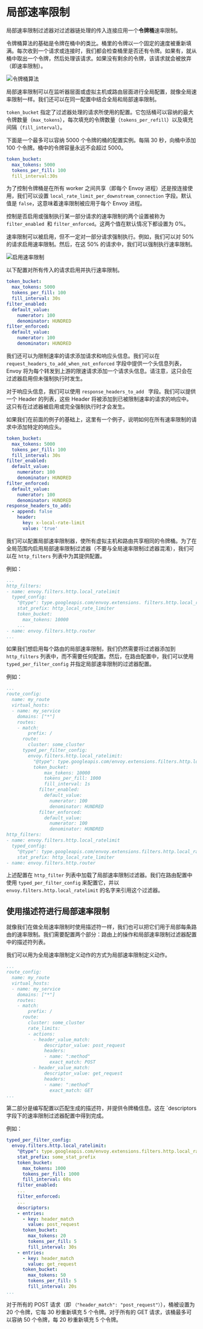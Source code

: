 # 局部速率限制

局部速率限制过滤器对过滤器链处理的传入连接应用一个**令牌桶**速率限制。

令牌桶算法的基础是令牌在桶中的类比。桶里的令牌以一个固定的速度被重新填满。每次收到一个请求或连接时，我们都会检查桶里是否还有令牌。如果有，就从桶中取出一个令牌，然后处理该请求。如果没有剩余的令牌，该请求就会被放弃（即速率限制）。

![令牌桶算法](../images/008i3skNly1gz9ku76k2uj31ha0u0763.jpg)

局部速率限制可以在监听器层面或虚拟主机或路由层面进行全局配置，就像全局速率限制一样。我们还可以在同一配置中结合全局和局部速率限制。

`token_bucket` 指定了过滤器处理的请求所使用的配置。它包括桶可以容纳的最大令牌数量（`max_tokens`），每次填充的令牌数量（`tokens_per_refill`）以及填充间隔（`fill_interval`）。

下面是一个最多可以容纳 5000 个令牌的桶的配置实例。每隔 30 秒，向桶中添加 100 个令牌。桶中的令牌容量永远不会超过 5000。

```yaml
token_bucket:
  max_tokens: 5000
  tokens_per_fill: 100
  fill_interval:30s
```

为了控制令牌桶是在所有 worker 之间共享（即每个 Envoy 进程）还是按连接使用，我们可以设置 `local_rate_limit_per_downstream_connection` 字段。默认值是 `false`，这意味着速率限制被应用于每个 Envoy 进程。

控制是否启用或强制执行某一部分请求的速率限制的两个设置被称为 `filter_enabled `和 `filter_enforced`。这两个值在默认情况下都设置为 0%。

速率限制可以被启用，但不一定对一部分请求强制执行。例如，我们可以对 50% 的请求启用速率限制。然后，在这 50% 的请求中，我们可以强制执行速率限制。

![启用速率限制](../images/008i3skNly1gz9ku7reawj309p08gweg.jpg)

以下配置对所有传入的请求启用并执行速率限制。

```yaml
token_bucket:
  max_tokens: 5000
  tokens_per_fill: 100
  fill_interval: 30s
filter_enabled:
  default_value:
    numerator: 100
    denominator: HUNDRED
filter_enforced:
  default_value:
    numerator: 100
    denominator: HUNDRED
```

我们还可以为限制速率的请求添加请求和响应头信息。我们可以在 `request_headers_to_add_when_not_enforced` 字段中提供一个头信息列表，Envoy 将为每个转发到上游的限速请求添加一个请求头信息。请注意，这只会在过滤器启用但未强制执行时发生。

对于响应头信息，我们可以使用  `response_headers_to_add ` 字段。我们可以提供一个 Header 的列表，这些 Header 将被添加到已被限制速率的请求的响应中。这只有在过滤器被启用或完全强制执行时才会发生。

如果我们在前面的例子的基础上，这里有一个例子，说明如何在所有速率限制的请求中添加特定的响应头。

```yaml
token_bucket:
  max_tokens: 5000
  tokens_per_fill: 100
  fill_interval: 30s
filter_enabled:
  default_value:
    numerator: 100
    denominator: HUNDRED
filter_enforced:
  default_value:
    numerator: 100
    denominator: HUNDRED
response_headers_to_add:
  - append: false
    header:
      key: x-local-rate-limit
      value: 'true'
```

我们可以配置局部速率限制器，使所有虚拟主机和路由共享相同的令牌桶。为了在全局范围内启用局部速率限制过滤器（不要与全局速率限制过滤器混淆），我们可以在 `http_filters` 列表中为其提供配置。

例如：

```yaml
...
http_filters:
- name: envoy.filters.http.local_ratelimit
  typed_config:
    "@type": type.googleapis.com/envoy.extensions. filters.http.local_ratelimit.v3.LocalRateLimit
    stat_prefix: http_local_rate_limiter
    token_bucket:
      max_tokens: 10000
    ...
- name: envoy.filters.http.router
...
```

如果我们想启用每个路由的局部速率限制，我们仍然需要将过滤器添加到 `http_filters` 列表中，而不需要任何配置。然后，在路由配置中，我们可以使用  `typed_per_filter_config`  并指定局部速率限制的过滤器配置。

例如：

```yaml
...
route_config:
  name: my_route
  virtual_hosts:
  - name: my_service
    domains: ["*"]
    routes:
    - match:
        prefix: /
      route:
        cluster: some_cluster
      typed_per_filter_config:
        envoy.filters.http.local_ratelimit:
          "@type": type.googleapis.com/envoy.extensions.filters.http.local_ratelimit.v3.LocalRateLimit
          token_bucket:
              max_tokens: 10000
              tokens_per_fill: 1000
              fill_interval: 1s
            filter_enabled:
              default_value:
                numerator: 100
                denominator: HUNDRED
            filter_enforced:
              default_value:
                numerator: 100
                denominator: HUNDRED
http_filters:
- name: envoy.filters.http.local_ratelimit
  typed_config:
    "@type": type.googleapis.com/envoy.extensions.filters.http.local_ratelimit.v3.LocalRateLimit
    stat_prefix: http_local_rate_limiter
- name: envoy.filters.http.router
```

上述配置在 `http_filter` 列表中加载了局部速率限制过滤器。我们在路由配置中使用  `typed_per_filter_config` 来配置它，并以  `envoy.filters.http.local_ratelimit` 的名字来引用这个过滤器。

## 使用描述符进行局部速率限制

就像我们在做全局速率限制时使用描述符一样，我们也可以把它们用于局部每条路由的速率限制。我们需要配置两个部分：路由上的操作和局部速率限制过滤器配置中的描述符列表。

我们可以用为全局速率限制定义动作的方式为局部速率限制定义动作。

```yaml
...
route_config:
  name: my_route
  virtual_hosts:
  - name: my_service
    domains: ["*"]
    routes:
    - match:
        prefix: /
      route:
        cluster: some_cluster
        rate_limits:
        - actions:
          - header_value_match:
              descriptor_value: post_request
              headers:
              - name: ":method"
                exact_match: POST
          - header_value_match:
              descriptor_value: get_request
              headers:
              - name: ":method"
                exact_match: GET
...
```

第二部分是编写配置以匹配生成的描述符，并提供令牌桶信息。这在 `descriptors 字段下的速率限制过滤器配置中得到完成。

例如：

```yaml
typed_per_filter_config:
  envoy.filters.http.local_ratelimit:
    "@type": type.googleapis.com/envoy.extensions.filters.http.local_ratelimit.v3.LocalRateLimit
    stat_prefix: some_stat_prefix
    token_bucket:
      max_tokens: 1000
      tokens_per_fill: 1000
      fill_interval: 60s
    filter_enabled:
    ...
    filter_enforced:
    ...
    descriptors:
    - entries:
      - key: header_match
        value: post_request
      token_bucket:
        max_tokens: 20
        tokens_per_fill: 5
        fill_interval: 30s
    - entries:
      - key: header_match
        value: get_request
      token_bucket:
        max_tokens: 50
        tokens_per_fill: 5
        fill_interval: 20s
...
```

对于所有的 POST 请求（即 `（"header_match": "post_request"）`），桶被设置为 20 个令牌，它每 30 秒重新填充 5 个令牌。对于所有的 GET 请求，该桶最多可以容纳 50 个令牌，每 20 秒重新填充 5 个令牌。